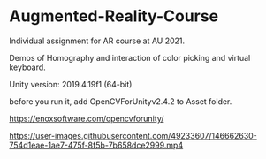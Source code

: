 # Augmented-Reality-Course
Individual assignment for AR course at AU 2021.

Demos of Homography and interaction of color picking and virtual keyboard.

Unity version: 2019.4.19f1 (64-bit)

before you run it, add OpenCVForUnityv2.4.2 to Asset folder.

https://enoxsoftware.com/opencvforunity/





https://user-images.githubusercontent.com/49233607/146662630-754d1eae-1ae7-475f-8f5b-7b658dce2999.mp4

